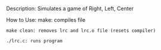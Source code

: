 Description:
	Simulates a game of Right, Left, Center


How to Use:
	make: compiles file

	make clean: removes lrc and lrc.o file (resets compiler)

	./lrc.c: runs program
